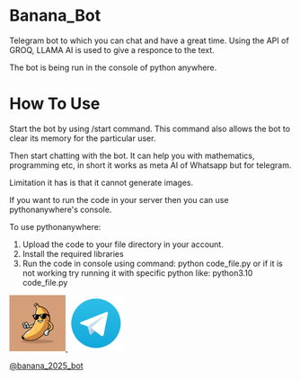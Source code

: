 # Banana_Bot
Telegram bot to which you can chat and have a great time. Using the API of GROQ, LLAMA AI is used to give a responce to the text.

The bot is being run in the console of python anywhere.

# How To Use
Start the bot by using /start command. This command also allows the bot to clear its memory for the particular user.

Then start chatting with the bot. It can help you with mathematics, programming etc, in short it works as meta AI of Whatsapp but for telegram.

Limitation it has is that it cannot generate images.

If you want to run the code in your server then you can use pythonanywhere's console. 

To use pythonanywhere:
1. Upload the code to your file directory in your account.
2. Install the required libraries
3. Run the code in console using command: python code_file.py or if it is not working try running it with specific python like: python3.10 code_file.py


<a href="https://t.me/Banana_2025_bot" target="_blank">
  <img src="https://raw.githubusercontent.com/Pie1722/Banana_Bot/main/banana.jpg" alt="Bot" width="100" height="100">
  <img src="https://github.com/Pie1722/Banana_Bot/blob/main/logo.png" alt="Bot" width="100" height="100">
</a>

[@banana_2025_bot](https://t.me/Banana_2025_bot)

